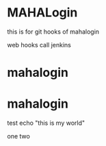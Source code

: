 # MAHALogin
this is for git hooks  of mahalogin

web hooks call jenkins




# mahalogin
# mahalogin

test
echo "this is my world"

one
two
